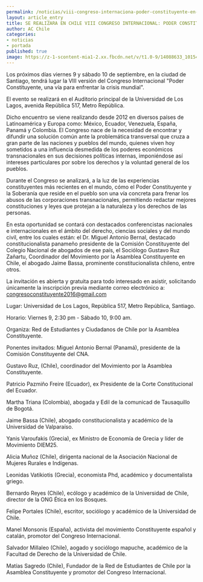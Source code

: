 ```yaml
---
permalink: /noticias/viii-congreso-internaciona-poder-constituyente-en-chile.html
layout: article_entry
title: SE REALIZARA EN CHILE VIII CONGRESO INTERNACIONAL: PODER CONSTITUYENTE UNA VÍA PARA ENFRENTAR LA CRISIS MUNDIAL
author: AC Chile
categories: 
- noticias
- portada
published: true
image: https://z-1-scontent-mia1-2.xx.fbcdn.net/v/t1.0-9/14088633_10154322598436397_4937967983347969661_n.jpg?oh=05727a9762e79451d3c792a32ba3f9b6&oe=588377ED
---
```


Los próximos días viernes 9 y sábado 10 de septiembre, en la ciudad de Santiago, tendrá lugar la VIII versión del Congreso Internacional "Poder Constituyente, una vía para enfrentar la crisis mundial". 

El evento se realizará en el Auditorio principal de la Universidad de Los Lagos, avenida República 517, Metro República. 

Dicho encuentro se viene realizando desde 2012 en diversos países de Latinoamérica y Europa como: México, Ecuador, Venezuela, España, Panamá y Colombia. El Congreso nace de la necesidad de encontrar y difundir una solución común ante la problemática transversal que cruza a gran parte de las naciones y pueblos del mundo, quienes viven hoy sometidos a una influencia desmedida de los poderes económicos transnacionales en sus decisiones políticas internas, imponiéndose así intereses particulares por sobre los derechos y la voluntad general de los pueblos. 

Durante el Congreso se analizará, a la luz de las experiencias constituyentes más recientes en el mundo, cómo el Poder Constituyente y la Soberanía que reside en el pueblo son una vía concreta para frenar los abusos de las corporaciones transnacionales, permitiendo redactar mejores constituciones y leyes que protejan a la naturaleza y los derechos de las personas. 

En esta oportunidad se contará con destacados conferencistas nacionales e internacionales en el ámbito del derecho, ciencias sociales y del mundo civil, entre los cuales están: el Dr. Miguel Antonio Bernal, destacado constitucionalista panameño presidente de la Comisión Constituyente del Colegio Nacional de abogados de ese país, el Sociólogo Gustavo Ruz Zañartu, Coordinador del Movimiento por la Asamblea Constituyente en Chile, el abogado Jaime Bassa, prominente constitucionalista chileno, entre otros.

La invitación es abierta y gratuita para todo interesado en asistir, solicitando únicamente la inscripción previa mediante correo electrónico a: congresoconstituyente2016@gmail.com

Lugar: Universidad de Los Lagos, República 517, Metro República, Santiago.

Horario: Viernes 9, 2:30 pm - Sábado 10, 9:00 am.

Organiza: Red de Estudiantes y Ciudadanos de Chile por la Asamblea Constituyente.

Ponentes invitados:
Miguel Antonio Bernal (Panamá), presidente de la Comisión Constituyente del CNA.

Gustavo Ruz, (Chile), coordinador del Movimiento por la Asamblea Constituyente.

Patricio Pazmiño Freire (Ecuador), ex Presidente de la Corte Constitucional del Ecuador.

Martha Triana (Colombia), abogada y Edil de la comunicad de Tausaquillo de Bogotá.

Jaime Bassa (Chile), abogado constitucionalista y académico de la Universidad de Valparaíso.

Yanis Varoufakis (Grecia), ex Ministro de Economía de Grecia y líder de Movimiento DIEM25.

Alicia Muñoz (Chile), dirigenta nacional de la Asociación Nacional de Mujeres Rurales e Indígenas.

Leonidas Vatikiotis (Grecia), economista Phd, académico y documentalista griego.

Bernardo Reyes (Chile), ecólogo y académico de la Universidad de Chile, director de la ONG Ética en los Bosques.

Felipe Portales (Chile), escritor, sociólogo y académico de la Universidad de Chile.

Manel Monsonis (España), activista del movimiento Constituyente español y catalán, promotor del Congreso Internacional.

Salvador Millaleo (Chile), aogado y sociólogo mapuche, académico de la Facultad de Derecho de la Universidad de Chile.

Matías Sagredo (Chile), Fundador de la Red de Estudiantes de Chile por la Asamblea Constituyente y promotor del Congreso Internacional.
